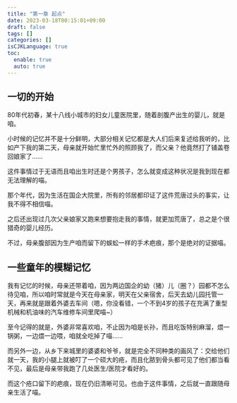 ```yaml
---
title: "第一章 起点"
date: 2023-03-18T00:15:01+09:00
draft: false
tags: []
categories: []
isCJKLanguage: true
toc:
  enable: true
  auto: true
---
```


## 一切的开始

80年代初春，某十八线小城市的妇女儿童医院里，随着剖腹产出生的婴儿，就是咱。

小时候的记忆并不是十分鲜明，大部分相关记忆都是大人们后来复述给我听的，比如产下我的第二天，母亲就开始忙里忙外的照顾我了，而父亲？他竟然打了铺盖卷回娘家了……

这件事情过于无语而且咱出生时还是个男孩子，怎么就变成这种状况是我到现在都无法理解的喵。

那个年代，因为生活在国企大院里，所有的邻居都印证了这件荒唐过头的事实，让我不得不相信喵。

之后还出现过几次父亲娘家又跑来想要抱走我的事情，就更加荒唐了，总之是个很猎奇的婴儿经历。

不过，母亲腹部因为生产咱而留下的蜈蚣一样的手术疤痕，那个是绝对的证据喵。

## 一些童年的模糊记忆

我有记忆的时候，母亲还带着咱，因为两边国企的幼（猪）儿（圈？）园都不怎么待见咱，所以咱时常就是今天在母亲家，明天在父亲宿舍，后天去幼儿园托管一天，再来就是跟着外婆去车间（嗯，你没看错，一个不到4岁的孩子在充满了重型机械和机油味的汽车维修车间里爬喵~）

至今记得的就是，外婆非常喜欢咱，不止因为咱是长孙，而且吃饭特别麻溜，煨一锅粥，一边煨一边喂，咱就全吃掉了喵……

而另外一边，从乡下来城里的婆婆和爷爷，就是完全不同种类的画风了：交给他们就一天，我的小腿上就被叮了一个硕大的疮，而且化脓到骨头都可见了他们都当看不见，最后是母亲带我跑了几处医生/医院才看好的。

而这个疮口留下的疤痕，现在仍旧清晰可见。也由于这件事情，之后就一直跟随母亲生活了喵。